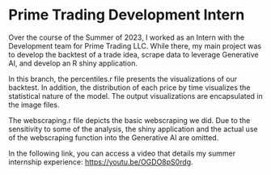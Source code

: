 # Prime Trading Development Intern
Over the course of the Summer of 2023, I worked as an Intern with the Development team for Prime Trading LLC. While there, my main project was to develop the backtest of a trade idea, scrape data to leverage Generative AI, and develop an R shiny application.


In this branch, the percentiles.r file presents the visualizations of our backtest. In addition, the distribution of each price by time visualizes the statistical nature of the model. The output visualizations are encapsulated in the image files.

The webscraping.r file depicts the basic webscraping we did. Due to the sensitivity to some of the analysis, the shiny application and the actual use of the webscraping function into the Generative AI are omitted.

In the following link, you can access a video that details my summer internship experience: https://youtu.be/OGDO8pS0rdg.
